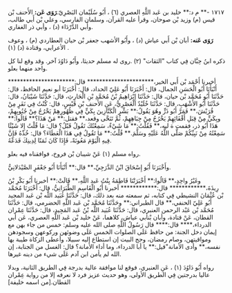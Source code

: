 ١٧١٧ -** م د:** خليد بن عَبد اللَّهِ العصري (٦) ، أَبُو سُلَيْمان البَصْرِيّ.**رَوَى عَن:** الأَحنف بْن قيس (م) وزيد بْن صوحان، وقرأ عليه القرآن، وسلمان الفارسي، وعلي بْن أَبي طالب، وأَبي الدَّرْدَاء (د) ، وأبي ذر الغفاري.

**رَوَى عَنه:** أبان بْن أَبي عياش (د) ، وأَبُو الأشهب جعفر بْن حيان العطاردي (م) ، وعوف الأعرابي، وقتادة (د) (١) .

ذكره ابنُ حِبَّان فِي كتاب "الثقات" (٢) .روى له مسلم حديثا، وأَبُو دَاوُدَ آخر. وقد وقع لنا كل واحد منهما بعلو.

أخبرنا أَحْمَد بْن أَبي الخير،********************** قال:********************** أَنْبَأَنَا أَبُو الْحَسَنِ الجمال، قال: أَخْبَرَنَا أَبُو عَلِيّ الحداد، قال: أَخْبَرَنَا أبو نعيم الحافظ، قال: حَدَّثَنَا أَبُو مُحَمَّد بْن حيان، قال: حَدَّثَنَا إِبْرَاهِيمُ بْنُ مُحَمَّدِ بْنِ الْحَارِثِ، قال: حَدَّثَنَا شَيْبَانُ، قال: حَدَّثَنَا أَبُو الأَشْهَبِ، قال: حَدَّثَنَا خُلَيْدٌ الْعَصْرِيُّ، عَنِ الأَحنف بْنِ قَيْسٍ، قال: كُنْتُ فِي نَفَرٍ مِنْ قُرَيْشَ،** فَمَرَّ أَبُو ذَرٍّ وهُوَ يَقُولُ:** بَشِّرِ الْكَنَّازِينَ بِكَيٍّ فِي ظُهُورِهِمْ يَخْرُجُ مِنْ جُنُوبِهِمْ، وبِكَيٍّ مِنْ قِبَلِ أَقْفَائِهِمْ يَخْرُجُ مِنْ جِبَاهِهِمْ، ثُمَّ تَنَحَّى وقعد،** فقتل:** مَنْ هَذَا؟** قَالُوا:** هَذَا أَبُو ذر، فقمت ة ليه،** فَقُلْتُ:** مَا شَيْءٌ، سَمِعْتُكَ تَقُولُ قَبْلُ؟ قال: مَا قُلْتُ إِلا شَيْئًا سَمِعْتُهُ مِنْ نَبِيِّكُمْ صَلَّى اللَّهُ عَلَيْهِ وسَلَّمَ.** قُلْتُ:** مَا تَقُولُ فِي هَذَا الْعَطَاءَ؟ قال: خُذْهُ فَإِنَّ فِيهِ الْيَوْمَ مَعُونَةً، فَإِذَا كَانَ ثَمَنًا لِدِينِكَ فَدَعْهُ.

رواه مسلم (١) عَنْ شيبان بْن فروخ، فوافقناه فيه بعلو.

وأَخْبَرَنَا أَبُو إِسْحَاقَ ابْنُ الدَّرَجِيِّ،** قال:** أَنْبَأَنَا أَبُو جَعْفَرٍ الصَّيْدَلانِيُّ.

وغَيْرُ واحِدٍ،** قَالُوا:** أَخْبَرَتْنَا فَاطِمَةُ بِنْتُ عَبد اللَّهِ،** قَالَتْ:** أخبرنا أَبُو بَكْرِ بْنُ رِيذَةَ،************ قال:************ أخبرنا أَبُو الْقَاسِمِ الطَّبَرَانِيُّ، قال: أَخْبَرَنَا مُحَمَّد بْن عُثْمَانَ النشيطي فِي كتابه، ثم سمعته منه بعد ذلك، قال: حَدَّثَنَا عُبَيد اللَّه بْن عَبد المجيد أَبُو عَلِيّ الحنفي،** قال الطبراني:** وحَدَّثَنَا مُحَمَّد بْن عَبد اللَّهِ الحضرمي، قال: حَدَّثَنَا مُحَمَّد بْن عَبْد الرحمن العنبري، قال: حَدَّثَنَا عُبَيد اللَّه بْنُ عَبد المَجِيدِ، قال: حَدَّثَنَا عِمْران القطان، عَنْ قتادة، وأبان بْنأبي عياش، كلاهما، عَنْ خليد بْن عَبد اللَّهِ العصري، عَن أبي الدرداء،**** قال:**** قال رَسُولُ اللَّهِ صلى الله عليه وسلم: خمس من جاء بهن مع إيمان دخل الجنة: من حافظ عَلَى الصلوات الخمس عَلَى وضوئهن وركوعهن وسجودهن ومواقيتهن، وصام رمضان، وحج البيت إن استطاع إليه سبيلا، وأعطى الزكاة طيبة بها نفسه،** وأدى الأمانة"قيل:** يا أبا الدرداء، وما أداء الأمانة؟ قال: الغسل من الجنابة، إن الله لم يأمن ابن آدم عَلَى شيء من دينه غيرها.

رواه أَبُو دَاوُدَ (١) ، عَنِ العنبري، فوقع لنا موافقة عالية بدرجة فِي الطريق الثانية، وبدلا عاليا بدرجتين فِي الطريق الأولى، وهو حديث عزيز فرد لا نعرفه إلا من رواية عِمْران القطان.[من اسمه خليفة]